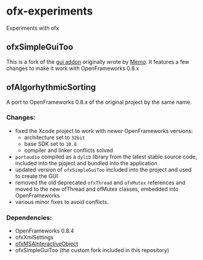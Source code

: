 # ofx-experiments
Experiments with ofx


## ofxSimpleGuiToo
This is a fork of the [gui addon](https://github.com/memo/ofxSimpleGuiToo) originally wrote by [Memo](http://www.memo.tv).
It features a few changes to make it work with OpenFrameworks 0.8.x

## ofAlgorhythmicSorting
A port to OpenFrameworks 0.8.x of the original project by the same name.

### Changes:
* fixed the Xcode project to work with newer OpenFrameworks versions:
  * architecture set to `32bit`
  * base SDK set to `10.8`
  * compiler and linker conflicts solved
* `portaudio` compiled as a `dylib` library from the latest stable source code, included into the pjoject and bundled into the application
* updated version of `ofxSimpleGuiToo` included into the project and used to create the GUI
* removed the old deprecated `ofxThread` and `ofxMutex` references and moved to the new ofThread and ofMutex classes, embedded into OpenFrameworks
* various minor fixes to avoid conflicts.

### Dependencies:
* OpenFrameworks 0.8.4
* ofxXmlSettings
* [ofxMSAInteractiveObject](https://github.com/memo/ofxMSAInteractiveObject)
* ofxSimpleGuiToo (the custom fork included in this repository)